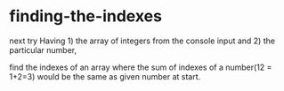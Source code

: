 # finding-the-indexes
next try
Having 1) the array of integers from the console input and 2) the particular number, 


find the indexes of an array where the sum of indexes of a number(12 = 1+2=3) would be the same as given number at start.

